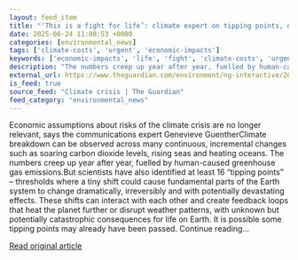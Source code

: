 ```yaml
---
layout: feed_item
title: "‘This is a fight for life’: climate expert on tipping points, doomerism and using wealth as a shield"
date: 2025-06-24 11:00:53 +0000
categories: [environmental_news]
tags: ['climate-costs', 'urgent', 'economic-impacts']
keywords: ['economic-impacts', 'life', 'fight', 'climate-costs', 'urgent', 'climate']
description: "The numbers creep up year after year, fuelled by human-caused greenhouse gas emissions"
external_url: https://www.theguardian.com/environment/ng-interactive/2025/jun/24/tipping-points-climate-crisis-expert-doomerism-wealth
is_feed: true
source_feed: "Climate crisis | The Guardian"
feed_category: "environmental_news"
---
```


Economic assumptions about risks of the climate crisis are no longer relevant, says the communications expert Genevieve GuentherClimate breakdown can be observed across many continuous, incremental changes such as soaring carbon dioxide levels, rising seas and heating oceans. The numbers creep up year after year, fuelled by human-caused greenhouse gas emissions.But scientists have also identified at least 16 “tipping points” – thresholds where a tiny shift could cause fundamental parts of the Earth system to change dramatically, irreversibly and with potentially devastating effects. These shifts can interact with each other and create feedback loops that heat the planet further or disrupt weather patterns, with unknown but potentially catastrophic consequences for life on Earth. It is possible some tipping points may already have been passed. Continue reading...

[Read original article](https://www.theguardian.com/environment/ng-interactive/2025/jun/24/tipping-points-climate-crisis-expert-doomerism-wealth)
